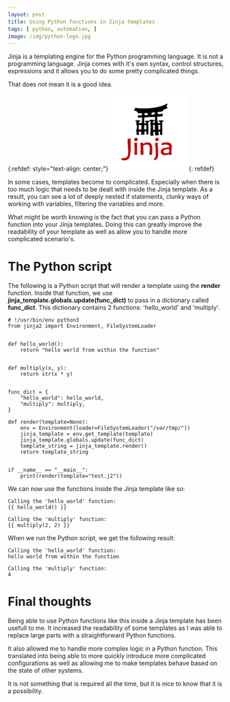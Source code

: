 ```yaml
---
layout: post
title: Using Python functions in Jinja templates
tags: [ python, automation, ]
image: /img/python-logo.jpg
---
```





Jinja is a templating engine for the Python programming language. It is not a programming language. Jinja comes with it's own syntax, control structures, expressions and it allows you to do some pretty complicated things.

That does not mean it is a good idea.

{:refdef: style="text-align: center;"}
![Jinja logo](/img/jinja_logo.png "Jinja logo")
{: refdef}

In some cases, templates become to complicated. Especially when there is too much logic that needs to be dealt with inside the Jinja template. As a result, you can see a lot of deeply nested if statements, clunky ways of working with variables, filtering the variables and more. 

What might be worth knowing is the fact that you can pass a Python function into your Jinja templates. Doing this can greatly improve the readability of your template as well as allow you to handle more complicated scenario's.


# The Python script

The following is a Python script that will render a template using the <b>render</b> function. Inside that function, we use <b>jinja_template.globals.update(func_dict)</b> to pass in a dictionary called <b>func_dict</b>. This dictionary contains 2 functions: 'hello_world' and 'multiply'.


<pre style="font-size:12px">
# !/usr/bin/env python3
from jinja2 import Environment, FileSystemLoader


def hello_world():
    return "hello world from within the function"


def multiply(x, y):
    return str(x * y)


func_dict = {
    "hello_world": hello_world,
    "multiply": multiply,
}

def render(template=None):
    env = Environment(loader=FileSystemLoader("/var/tmp/"))
    jinja_template = env.get_template(template)
    jinja_template.globals.update(func_dict)
    template_string = jinja_template.render()
    return template_string


if __name__ == "__main__":
    print(render(template="test.j2"))
</pre>

We can now use the functions inside the Jinja template like so:

<pre style="font-size:12px">
Calling the 'hello_world' function:
{{ hello_world() }}

Calling the 'multiply' function:
{{ multiply(2, 2) }}
</pre>

When we run the Python script, we get the following result:

<pre style="font-size:12px">
Calling the 'hello_world' function:
hello world from within the function

Calling the 'multiply' function:
4
</pre>


# Final thoughts

Being able to use Python functions like this inside a Jinja template has been usefull to me. It increased the readability of some templates as I was able to replace large parts with a straightforward Python functions. 

It also allowed me to handle more complex logic in a Python function. This translated into being able to more quickly introduce more complicated configurations as well as allowing me to make templates behave based on the state of other systems. 

It is not something that is required all the time, but it is nice to know that it is a possibility.


